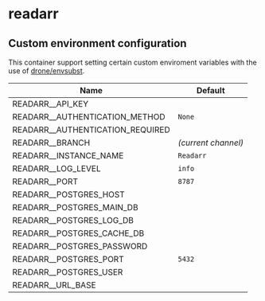 # readarr

## Custom environment configuration

This container support setting certain custom enviroment variables with the use of [drone/envsubst](https://github.com/drone/envsubst).

| Name                             | Default             |
|----------------------------------|---------------------|
| READARR__API_KEY                 |                     |
| READARR__AUTHENTICATION_METHOD   | `None`              |
| READARR__AUTHENTICATION_REQUIRED |                     |
| READARR__BRANCH                  | _(current channel)_ |
| READARR__INSTANCE_NAME           | `Readarr`           |
| READARR__LOG_LEVEL               | `info`              |
| READARR__PORT                    | `8787`              |
| READARR__POSTGRES_HOST           |                     |
| READARR__POSTGRES_MAIN_DB        |                     |
| READARR__POSTGRES_LOG_DB         |                     |
| READARR__POSTGRES_CACHE_DB       |                     |
| READARR__POSTGRES_PASSWORD       |                     |
| READARR__POSTGRES_PORT           | `5432`              |
| READARR__POSTGRES_USER           |                     |
| READARR__URL_BASE                |                     |
